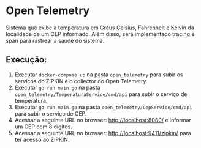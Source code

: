 # Open Telemetry

Sistema que exibe a temperatura em Graus Celsius, Fahrenheit e Kelvin da localidade de um CEP informado. Além disso, será implementado tracing e span para rastrear a saúde do sistema.

## Execução:

1. Executar `docker-compose up` na pasta `open_telemetry` para subir os serviços do ZIPKIN e o collector do Open Telemetry.
2. Executar `go run main.go` na pasta `open_telemetry/TemperaturaService/cmd/api` para subir o serviço de temperatura.
3. Executar `go run main.go` na pasta `open_telemetry/CepService/cmd/api` para subir o serviço de CEP.
4. Acessar a seguinte URL no browser: [http://localhost:8080/](http://localhost:8080/) e informar um CEP com 8 dígitos.
5. Acessar a seguinte URL no browser: [http://localhost:9411/zipkin/](http://localhost:9411/zipkin/) para ter acesso ao ZIPKIN.
